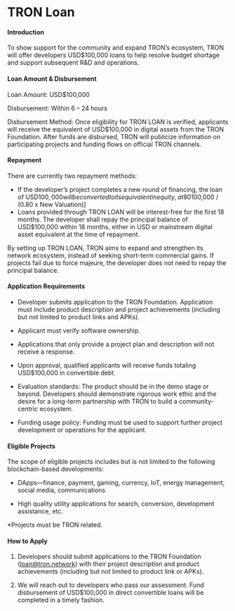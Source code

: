 # TRON Loan

#### Introduction

To show support for the community and expand TRON’s ecosystem, TRON will offer developers USD$100,000 loans to help resolve budget shortage and support subsequent R&D and operations. 

#### Loan Amount & Disbursement

Loan Amount: USD$100,000   

Disbursement: Within 6 – 24 hours  

Disbursement Method: Once eligibility for TRON LOAN is verified, applicants will receive the equivalent of USD$100,000 in digital assets from the TRON Foundation. After funds are disbursed, TRON will publicize information on participating projects and funding flows on official TRON channels.

#### Repayment

There are currently two repayment methods:

+ If the developer’s project completes a new round of financing, the loan of USD$100,000 will be converted to its equivalent in equity, at 80% of the company’s new valuation amount. [USD$100,000 / (0.80 x New Valuation)]
+ Loans provided through TRON LOAN will be interest-free for the first 18 months. The  developer shall repay the principal balance of USD$100,000 within 18 months, either in USD or mainstream digital asset equivalent at the time of repayment.

By setting up TRON LOAN, TRON aims to expand and strengthen its network ecosystem, instead of seeking short-term commercial gains. If projects fail due to force majeure, the developer does not need to repay the principal balance.

#### Application Requirements

+ Developer submits application to the TRON Foundation. Application must include product description and project achievements (including but not limited to product links and APKs).

+ Applicant must verify software ownership.

+ Applications that only provide a project plan and description will not receive a response.

+ Upon approval, qualified applicants will receive funds totaling USD$100,000 in convertible debt.

+ Evaluation standards: The product should be in the demo stage or beyond. Developers should demonstrate rigorous work ethic and the desire for a long-term partnership with TRON to build a community-centric ecosystem.

+ Funding usage policy: Funding must be used to support further project development or operations for the applicant.

#### Eligible Projects

The scope of eligible projects includes but is not limited to the following blockchain-based developments:

+ DApps—finance, payment, gaming, currency, IoT, energy management, social media, communications

+ High quality utility applications for search, conversion, development assistance, etc.

*Projects must be TRON related.

#### How to Apply

1.	Developers should submit applications to the TRON Foundation (loan@tron.network) with their project description and product achievements (including but not limited to product link or APKs).

2.	We will reach out to developers who pass our assessment. Fund disbursement of USD$100,000 in direct convertible loans will be completed in a timely fashion. 
